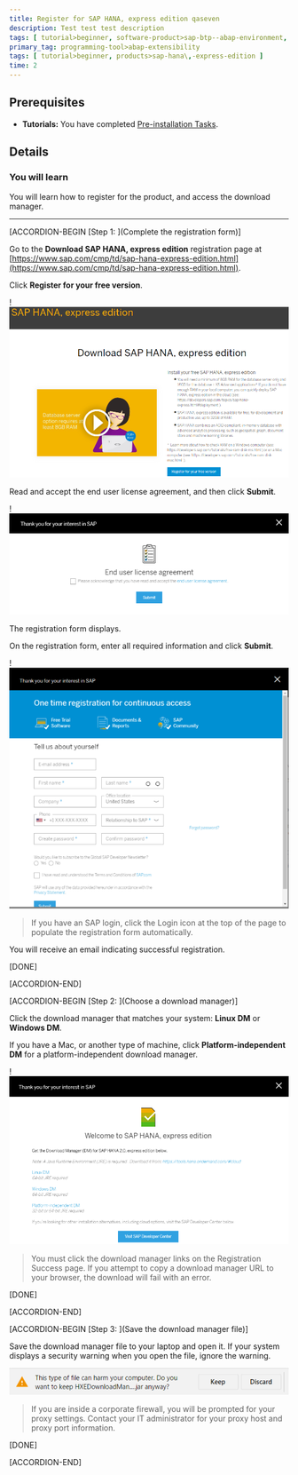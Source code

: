 ```yaml
---
title: Register for SAP HANA, express edition qaseven
description: Test test test description 
tags: [ tutorial>beginner, software-product>sap-btp--abap-environment, software-product>sap-business-technology-platform ]
primary_tag: programming-tool>abap-extensibility
tags: [ tutorial>beginner, products>sap-hana\,-express-edition ]
time: 2
---
```


<!-- loio05993a86616940d5a3eb52589d1aa834 -->

## Prerequisites
 - **Tutorials:** You have completed [Pre-installation Tasks](https://developers.sap.com/tutorials/hxe-ua-installing-vm-image.html).

## Details
### You will learn
You will learn how to register for the product, and access the download manager.

---

[ACCORDION-BEGIN [Step 1: ](Complete the registration form)]

Go to the **Download SAP HANA, express edition** registration page at [https://www.sap.com/cmp/td/sap-hana-express-edition.html](https://www.sap.com/cmp/td/sap-hana-express-edition.html).

Click **Register for your free version**.

!![HXE_SP04_Register_Button_4](HXE_SP04_Register_Button_4.png)

Read and accept the end user license agreement, and then click **Submit**.

!![HXE_EULA_SP04_1](HXE_EULA_SP04_1.png)

The registration form displays.

On the registration form, enter all required information and click **Submit**.

!![HXE_Registration_form_SP04_2](HXE_Registration_form_SP04_2.png)

> If you have an SAP login, click the Login icon at the top of the page to populate the registration form automatically.
>
>

You will receive an email indicating successful registration.

[DONE]

[ACCORDION-END]

[ACCORDION-BEGIN [Step 2: ](Choose a download manager)]

Click the download manager that matches your system: **Linux DM** or **Windows DM**.

If you have a Mac, or another type of machine, click **Platform-independent DM** for a platform-independent download manager.

!![HXE_Download_Manager_SP04_3](HXE_Download_Manager_SP04_3.png)

> You must click the download manager links on the Registration Success page. If you attempt to copy a download manager URL to your browser, the download will fail with an error.
>
>

[DONE]

[ACCORDION-END]

[ACCORDION-BEGIN [Step 3: ](Save the download manager file)]

Save the download manager file to your laptop and open it. If your system displays a security warning when you open the file, ignore the warning.

![Download_Warning_0](Download_Warning_0.png)

> If you are inside a corporate firewall, you will be prompted for your proxy settings. Contact your IT administrator for your proxy host and proxy port information.
>
>

[DONE]

[ACCORDION-END]
